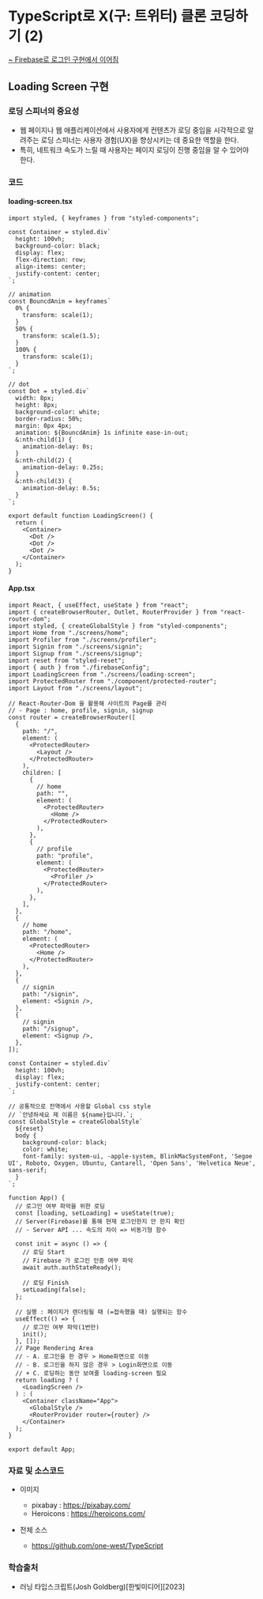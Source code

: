 # TypeScript로 X(구: 트위터) 클론 코딩하기 (2)

[~ Firebase로 로그인 구현에서 이어짐](https://github.com/one-west/TIL/blob/main/TypeScript/TypeScript%EB%A1%9C%20X%20%ED%81%B4%EB%A1%A0%EC%BD%94%EB%94%A9%20(1).md)

## Loading Screen 구현

### 로딩 스피너의 중요성

- 웹 페이지나 웹 애플리케이션에서 사용자에게 컨텐츠가 로딩 중임을 시각적으로 알려주는 로딩 스피너는 사용자 경험(UX)을 향상시키는 데 중요한 역할을 한다.
- 특히, 네트워크 속도가 느릴 때 사용자는 페이지 로딩이 진행 중임을 알 수 있어야 한다.

### 코드  

#### loading-screen.tsx
```tsx
import styled, { keyframes } from "styled-components";

const Container = styled.div`
  height: 100vh;
  background-color: black;
  display: flex;
  flex-direction: row;
  align-items: center;
  justify-content: center;
`;

// animation
const BouncdAnim = keyframes`
  0% {
    transform: scale(1);
  }
  50% {
    transform: scale(1.5);
  }
  100% {
    transform: scale(1);
  }
`;

// dot
const Dot = styled.div`
  width: 8px;
  height: 8px;
  background-color: white;
  border-radius: 50%;
  margin: 0px 4px;
  animation: ${BouncdAnim} 1s infinite ease-in-out;
  &:nth-child(1) {
    animation-delay: 0s;
  }
  &:nth-child(2) {
    animation-delay: 0.25s;
  }
  &:nth-child(3) {
    animation-delay: 0.5s;
  }
`;

export default function LoadingScreen() {
  return (
    <Container>
      <Dot />
      <Dot />
      <Dot />
    </Container>
  );
}
```

#### App.tsx
```tsx
import React, { useEffect, useState } from "react";
import { createBrowserRouter, Outlet, RouterProvider } from "react-router-dom";
import styled, { createGlobalStyle } from "styled-components";
import Home from "./screens/home";
import Profiler from "./screens/profiler";
import Signin from "./screens/signin";
import Signup from "./screens/signup";
import reset from "styled-reset";
import { auth } from "./firebaseConfig";
import LoadingScreen from "./screens/loading-screen";
import ProtectedRouter from "./component/protected-router";
import Layout from "./screens/layout";

// React-Router-Dom 을 활용해 사이트의 Page를 관리
// - Page : home, profile, signin, signup
const router = createBrowserRouter([
  {
    path: "/",
    element: (
      <ProtectedRouter>
        <Layout />
      </ProtectedRouter>
    ),
    children: [
      {
        // home
        path: "",
        element: (
          <ProtectedRouter>
            <Home />
          </ProtectedRouter>
        ),
      },
      {
        // profile
        path: "profile",
        element: (
          <ProtectedRouter>
            <Profiler />
          </ProtectedRouter>
        ),
      },
    ],
  },
  {
    // home
    path: "/home",
    element: (
      <ProtectedRouter>
        <Home />
      </ProtectedRouter>
    ),
  },
  {
    // signin
    path: "/signin",
    element: <Signin />,
  },
  {
    // signin
    path: "/signup",
    element: <Signup />,
  },
]);

const Container = styled.div`
  height: 100vh;
  display: flex;
  justify-content: center;
`;

// 공통적으로 전역에서 사용할 Global css style
// `안녕하세요 제 이름은 ${name}입니다.`;
const GlobalStyle = createGlobalStyle`
  ${reset}
  body {
    background-color: black;
    color: white;
    font-family: system-ui, -apple-system, BlinkMacSystemFont, 'Segoe UI', Roboto, Oxygen, Ubuntu, Cantarell, 'Open Sans', 'Helvetica Neue', sans-serif;
  }
`;

function App() {
  // 로그인 여부 파악을 위한 로딩
  const [loading, setLoading] = useState(true);
  // Server(Firebase)를 통해 현재 로그인한지 안 한지 확인
  // - Server API ... 속도의 차이 => 비동기형 함수

  const init = async () => {
    // 로딩 Start
    // Firebase 가 로그인 인증 여부 파악
    await auth.authStateReady();

    // 로딩 Finish
    setLoading(false);
  };

  // 실행 : 페이지가 렌더링될 때 (=접속했을 때) 실행되는 함수
  useEffect(() => {
    // 로그인 여부 파악(1번만)
    init();
  }, []);
  // Page Rendering Area
  // - A. 로그인을 한 경우 > Home화면으로 이동
  // - B. 로그인을 하지 않은 경우 > Login화면으로 이동
  // + C. 로딩하는 동안 보여줄 loading-screen 필요
  return loading ? (
    <LoadingScreen />
  ) : (
    <Container className="App">
      <GlobalStyle />
      <RouterProvider router={router} />
    </Container>
  );
}

export default App;
```

### 자료 및 소스코드

- 이미지
    - pixabay : https://pixabay.com/
    - Heroicons : https://heroicons.com/

- 전체 소스
    - https://github.com/one-west/TypeScript

### 학습출처

- 러닝 타입스크립트(Josh Goldberg)[한빛미디어][2023]
